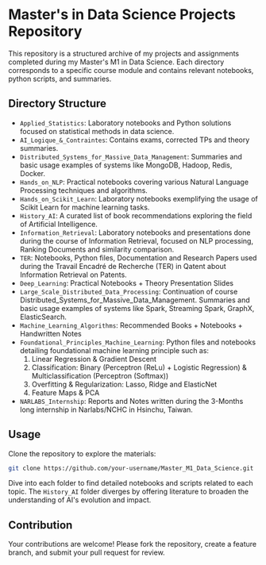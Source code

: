 # Master's in Data Science Projects Repository

This repository is a structured archive of my projects and assignments completed during my Master's M1 in Data Science. Each directory corresponds to a specific course module and contains relevant notebooks, python scripts, and summaries.

## Directory Structure

- `Applied_Statistics`: Laboratory notebooks and Python solutions focused on statistical methods in data science.
- `AI_Logique_&_Contraintes`: Contains exams, corrected TPs and theory summaries.
- `Distributed_Systems_for_Massive_Data_Management`: Summaries and basic usage examples of systems like MongoDB, Hadoop, Redis, Docker.
- `Hands_on_NLP`: Practical notebooks covering various Natural Language Processing techniques and algorithms.
- `Hands_on_Scikit_Learn`: Laboratory notebooks exemplifying the usage of Scikit Learn for machine learning tasks.
- `History_AI`: A curated list of book recommendations exploring the field of Artificial Intelligence.
- `Information_Retrieval`: Laboratory notebooks and presentations done during the course of Information Retrieval, focused on NLP processing, Ranking Documents and similarity comparison.
- `TER`: Notebooks, Python files, Documentation and Research Papers used during the Travail Encadré de Recherche (TER) in Qatent about Information Retrieval on Patents.
- `Deep_Learning`: Practical Notebooks + Theory Presentation Slides
- `Large_Scale_Distributed_Data_Processing`: Continuation of course Distributed_Systems_for_Massive_Data_Management. Summaries and basic usage examples of systems like Spark, Streaming Spark, GraphX, ElasticSearch.
- `Machine_Learning_Algorithms`: Recommended Books + Notebooks + Handwritten Notes
- `Foundational_Principles_Machine_Learning`: Python files and notebooks detailing foundational machine learning principle such as:
  1. Linear Regression & Gradient Descent
  2. Classification: Binary (Perceptron (ReLu) + Logistic Regression) & Multiclassification (Perceptron (Softmax))
  3. Overfitting & Regularization: Lasso, Ridge and ElasticNet
  4. Feature Maps & PCA
- `NARLABS_Internship`: Reports and Notes written during the 3-Months long internship in Narlabs/NCHC in Hsinchu, Taiwan.

## Usage

Clone the repository to explore the materials:

```bash
git clone https://github.com/your-username/Master_M1_Data_Science.git
```

Dive into each folder to find detailed notebooks and scripts related to each topic. The `History_AI` folder diverges by offering literature to broaden the understanding of AI's evolution and impact.

## Contribution

Your contributions are welcome! Please fork the repository, create a feature branch, and submit your pull request for review.
